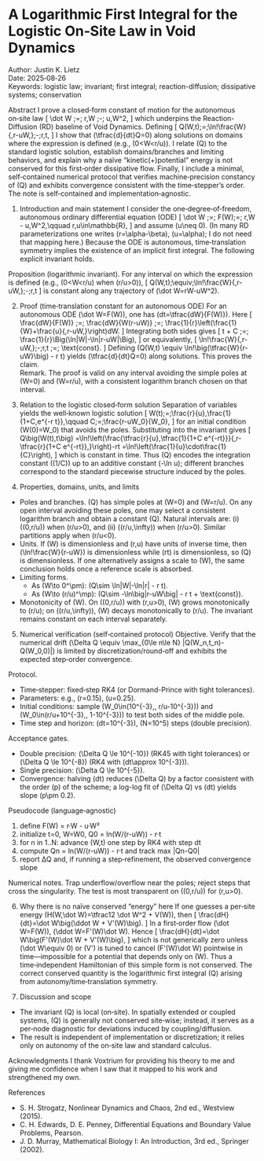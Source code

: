 # A Logarithmic First Integral for the Logistic On‑Site Law in Void Dynamics

Author: Justin K. Lietz  
Date: 2025‑08‑26  
Keywords: logistic law; invariant; first integral; reaction-diffusion; dissipative systems; conservation

Abstract
I prove a closed‑form constant of motion for the autonomous on‑site law
\[
\dot W \;=\; r\,W \;-\; u\,W^2,
\]
which underpins the Reaction-Diffusion (RD) baseline of Void Dynamics. Defining
\[
Q(W,t)\;=\;\ln\!\frac{W}{\,r-uW\,}\;-\;r\,t,
\]
I show that \(\tfrac{d}{dt}Q=0\) along solutions on domains where the expression is defined (e.g., \(0<W<r/u\)). I relate \(Q\) to the standard logistic solution, establish domains/branches and limiting behaviors, and explain why a naïve “kinetic\(+\)potential” energy is not conserved for this first‑order dissipative flow. Finally, I include a minimal, self‑contained numerical protocol that verifies machine‑precision constancy of \(Q\) and exhibits convergence consistent with the time‑stepper’s order. The note is self‑contained and implementation‑agnostic.

1. Introduction and main statement
I consider the one‑degree‑of‑freedom, autonomous ordinary differential equation (ODE)
\[
\dot W \;=\; F(W)\;=\; r\,W - u\,W^2,\qquad r,u\in\mathbb{R},
\]
and assume \(u\neq 0\). (In many RD parameterizations one writes \(r=\alpha-\beta\), \(u=\alpha\); I do not need that mapping here.) Because the ODE is autonomous, time‑translation symmetry implies the existence of an implicit first integral. The following explicit invariant holds.

Proposition (logarithmic invariant). For any interval on which the expression is defined (e.g., \(0<W<r/u\) when \(r/u>0\)),
\[
Q(W,t)\;\equiv\;\ln\!\frac{W}{\,r-uW\,}\;-\;r\,t
\]
is constant along any trajectory of \(\dot W=rW-uW^2\).

2. Proof (time‑translation constant for an autonomous ODE)
For an autonomous ODE \(\dot W=F(W)\), one has \(dt=\tfrac{dW}{F(W)}\). Here
\[
\frac{dW}{F(W)} \;=\; \frac{dW}{W(r-uW)} \;=\; \frac{1}{r}\left(\frac{1}{W}+\frac{u}{\,r-uW\,}\right)dW.
\]
Integrating both sides gives
\[
t + C \;=\; \frac{1}{r}\Big(\ln|W|-\ln|r-uW|\Big),
\]
or equivalently,
\[
\ln\!\frac{W}{\,r-uW\,}\;-\;r\,t \;=\; \text{const}.
\]
Defining \(Q(W,t) \equiv \ln\!\big(\tfrac{W}{r-uW}\big) - r t\) yields \(\tfrac{d}{dt}Q=0\) along solutions. This proves the claim.  
Remark. The proof is valid on any interval avoiding the simple poles at \(W=0\) and \(W=r/u\), with a consistent logarithm branch chosen on that interval.

3. Relation to the logistic closed‑form solution
Separation of variables yields the well‑known logistic solution
\[
W(t)\;=\;\frac{r}{u}\,\frac{1}{1+C\,e^{-r t}},\qquad
C\;=\;\frac{r-uW_0}{W_0},
\]
for an initial condition \(W(0)=W_0\) that avoids the poles. Substituting into the invariant gives
\[
Q\big(W(t),t\big)
=\ln\!\left(\frac{\tfrac{r}{u}\,\tfrac{1}{1+C e^{-rt}}}{\,r-\tfrac{r}{1+C e^{-rt}}\,}\right)-rt
=\ln\!\left(\frac{1}{u}\cdot\frac{1}{C}\right),
\]
which is constant in time. Thus \(Q\) encodes the integration constant (\(1/C\)) up to an additive constant \(-\ln u\); different branches correspond to the standard piecewise structure induced by the poles.

4. Properties, domains, units, and limits
- Poles and branches. \(Q\) has simple poles at \(W=0\) and \(W=r/u\). On any open interval avoiding these poles, one may select a consistent logarithm branch and obtain a constant \(Q\). Natural intervals are: (i) \((0,r/u)\) when \(r/u>0\), and (ii) \((r/u,\infty)\) when \(r/u>0\). Similar partitions apply when \(r/u<0\).
- Units. If \(W\) is dimensionless and \(r,u\) have units of inverse time, then \(\ln\!\frac{W}{r-uW}\) is dimensionless while \(rt\) is dimensionless, so \(Q\) is dimensionless. If one alternatively assigns a scale to \(W\), the same conclusion holds once a reference scale is absorbed.
- Limiting forms.
  - As \(W\to 0^\pm\): \(Q\sim \ln|W|-\ln|r| - r t\).
  - As \(W\to (r/u)^\mp\): \(Q\sim -\ln\big|r-uW\big| - r t + \text{const}\).
- Monotonicity of \(W\). On \((0,r/u)\) with \(r,u>0\), \(W\) grows monotonically to \(r/u\); on \((r/u,\infty)\), \(W\) decays monotonically to \(r/u\). The invariant remains constant on each interval separately.

5. Numerical verification (self‑contained protocol)
Objective. Verify that the numerical drift \(\Delta Q \equiv \max_{0\le n\le N} |Q(W_n,t_n)-Q(W_0,0)|\) is limited by discretization/round‑off and exhibits the expected step‑order convergence.

Protocol.
- Time‑stepper: fixed‑step RK4 (or Dormand-Prince with tight tolerances).
- Parameters: e.g., \(r=0.15\), \(u=0.25\).
- Initial conditions: sample \(W_0\in(10^{-3},\, r/u-10^{-3})\) and \(W_0\in(r/u+10^{-3},\, 1-10^{-3})\) to test both sides of the middle pole.
- Time step and horizon: \(dt=10^{-3}\), \(N=10^5\) steps (double precision).

Acceptance gates.
- Double precision: \(\Delta Q \le 10^{-10}\) (RK45 with tight tolerances) or \(\Delta Q \le 10^{-8}\) (RK4 with \(dt\approx 10^{-3}\)).
- Single precision: \(\Delta Q \le 10^{-5}\).
- Convergence: halving \(dt\) reduces \(\Delta Q\) by a factor consistent with the order \(p\) of the scheme; a log-log fit of \(\Delta Q\) vs \(dt\) yields slope \(p\pm 0.2\).

Pseudocode (language‑agnostic)
1) define F(W) = r·W - u·W²  
2) initialize t=0, W=W0, Q0 = ln(W/(r-uW)) - r·t  
3) for n in 1..N: advance (W,t) one step by RK4 with step dt  
4) compute Qn = ln(W/(r-uW)) - r·t and track max |Qn-Q0|  
5) report ΔQ and, if running a step‑refinement, the observed convergence slope

Numerical notes. Trap underflow/overflow near the poles; reject steps that cross the singularity. The test is most transparent on \((0,r/u)\) for \(r,u>0\).

6. Why there is no naïve conserved “energy” here
If one guesses a per‑site energy \(H(W,\dot W)=\tfrac12 \dot W^2 + V(W)\), then
\[
\frac{dH}{dt}=\dot W\big(\ddot W + V'(W)\big).
\]
In a first‑order flow \(\dot W=F(W)\), \(\ddot W=F'(W)\dot W\). Hence
\[
\frac{dH}{dt}=\dot W\big(F'(W)\dot W + V'(W)\big),
\]
which is not generically zero unless \(\dot W\equiv 0\) or \(V'\) is tuned to cancel \(F'(W)\dot W\) pointwise in time—impossible for a potential that depends only on \(W\). Thus a time‑independent Hamiltonian of this simple form is not conserved. The correct conserved quantity is the logarithmic first integral \(Q\) arising from autonomy/time‑translation symmetry.

7. Discussion and scope
- The invariant \(Q\) is local (on‑site). In spatially extended or coupled systems, \(Q\) is generally not conserved site‑wise; instead, it serves as a per‑node diagnostic for deviations induced by coupling/diffusion.
- The result is independent of implementation or discretization; it relies only on autonomy of the on‑site law and standard calculus.

Acknowledgments
I thank Voxtrium for providing his theory to me and giving me confidence when I saw that it mapped to his work and strengthened my own.

References
- S. H. Strogatz, Nonlinear Dynamics and Chaos, 2nd ed., Westview (2015).  
- C. H. Edwards, D. E. Penney, Differential Equations and Boundary Value Problems, Pearson.  
- J. D. Murray, Mathematical Biology I: An Introduction, 3rd ed., Springer (2002).
